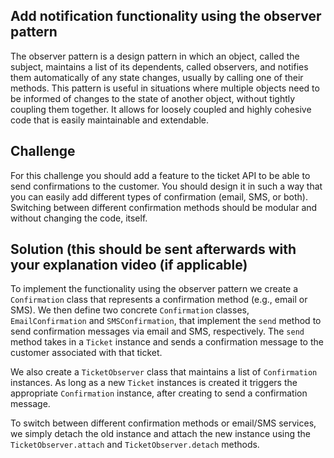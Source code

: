 ## Add notification functionality using the observer pattern

The observer pattern is a design pattern in which an object, called the subject, maintains a list of its dependents, 
called observers, and notifies them automatically of any state changes, usually by calling one of their methods. 
This pattern is useful in situations where multiple objects need to be informed of changes to the state of another 
object, without tightly coupling them together. It allows for loosely coupled and highly cohesive code that is easily 
maintainable and extendable.


## Challenge

For this challenge you should add a feature to the ticket API to be able to send confirmations to the customer. You 
should design it in such a way that you can easily add different types of confirmation (email, SMS, or both). Switching 
between different confirmation methods should be modular and without changing the code, itself.


## Solution (this should be sent afterwards with your explanation video (if applicable)

To implement the functionality using the observer pattern we create a `Confirmation` class that represents a 
confirmation method (e.g., email or SMS). We then define two concrete `Confirmation` classes, `EmailConfirmation` and 
`SMSConfirmation`, that implement the `send` method to send confirmation messages via email and SMS, respectively. 
The `send` method takes in a `Ticket` instance and sends a confirmation message to the customer associated with that 
ticket.

We also create a `TicketObserver` class that maintains a list of `Confirmation` instances. As long as a new `Ticket` 
instances is created it triggers the appropriate `Confirmation` instance, after creating to send a confirmation message.

To switch between different confirmation methods or email/SMS services, we simply detach the old instance and attach the 
new instance using the `TicketObserver.attach` and `TicketObserver.detach` methods.











